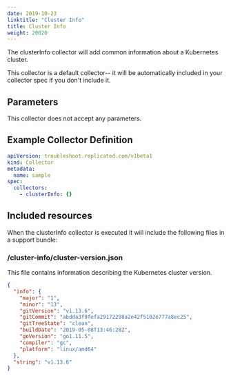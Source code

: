```yaml
---
date: 2019-10-23
linktitle: "Cluster Info"
title: Cluster Info
weight: 20020
---
```


The clusterInfo collector will add common information about a Kubernetes cluster.

This collector is a default collector-- it will be automatically included in your collector spec if you don't include it.

## Parameters

This collector does not accept any parameters.

## Example Collector Definition

```yaml
apiVersion: troubleshoot.replicated.com/v1beta1
kind: Collector
metadata:
  name: sample
spec:
  collectors:
    - clusterInfo: {}
```

## Included resources

When the clusterInfo collector is executed it will include the following files in a support bundle:

### /cluster-info/cluster-version.json
This file contains information describing the Kubernetes cluster version.

```json
{
  "info": {
    "major": "1",
    "minor": "13",
    "gitVersion": "v1.13.6",
    "gitCommit": "abdda3f9fefa29172298a2e42f5102e777a8ec25",
    "gitTreeState": "clean",
    "buildDate": "2019-05-08T13:46:28Z",
    "goVersion": "go1.11.5",
    "compiler": "gc",
    "platform": "linux/amd64"
  },
  "string": "v1.13.6"
}
```
